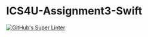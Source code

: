 # ICS4U-Assignment3-Swift
[![GitHub's Super Linter](https://github.com/Roman-Cernetchi/ICS4U-Assignment3-Swift/workflows/GitHub's%20Super%20Linter/badge.svg)](https://github.com/Roman-Cernetchi/ICS4U-Assignment3-Swift/actions)
